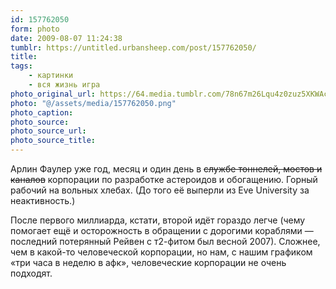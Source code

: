 ```yaml
---
id: 157762050
form: photo
date: 2009-08-07 11:24:38
tumblr: https://untitled.urbansheep.com/post/157762050/
title:
tags:
    - картинки
    - вся жизнь игра
photo_original_url: https://64.media.tumblr.com/78n67m26Lqu4z0zuz5XKWAcAo1_400.png
photo: "@/assets/media/157762050.png"
photo_caption:
photo_source:
photo_source_url:
photo_source_title:
---
```


<p>Арлин Фаулер уже год, месяц и один день в <del>службе тоннелей, мостов и каналов</del> корпорации по разработке астероидов и обогащению. Горный рабочий на вольных хлебах. (До того её выперли из Eve University за неактивность.)</p>

<p>После первого миллиарда, кстати, второй идёт гораздо легче (чему помогает ещё и осторожность в обращении с дорогими кораблями — последний потерянный Рейвен с т2-фитом был весной 2007). Сложнее, чем в какой-то человеческой корпорации, но нам, с нашим графиком «три часа в неделю в афк», человеческие корпорации не очень подходят.</p>
